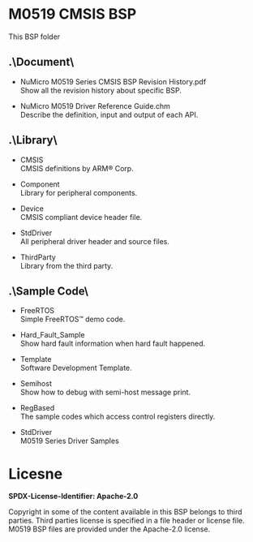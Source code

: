 # M0519 CMSIS BSP

This BSP folder

## .\Document\


- NuMicro M0519 Series CMSIS BSP Revision History.pdf<br>
	Show all the revision history about specific BSP.

- NuMicro M0519 Driver Reference Guide.chm<br>
	Describe the definition, input and output of each API.

## .\Library\


- CMSIS<br>
	CMSIS definitions by ARM® Corp.

- Component<br>
	Library for peripheral components.

- Device<br>
	CMSIS compliant device header file.

- StdDriver<br>
	All peripheral driver header and source files.

- ThirdParty<br>
	Library from the third party.

## .\Sample Code\


- FreeRTOS<br>
	Simple FreeRTOS™ demo code.

- Hard\_Fault\_Sample<br>
	Show hard fault information when hard fault happened.

- Template<br>
	Software Development Template.

- Semihost<br>
	Show how to debug with semi-host message print.

- RegBased<br>
	The sample codes which access control registers directly.

- StdDriver<br>
	M0519 Series Driver Samples


# Licesne

**SPDX-License-Identifier: Apache-2.0**

Copyright in some of the content available in this BSP belongs to third parties.
Third parties license is specified in a file header or license file.
M0519 BSP files are provided under the Apache-2.0 license.

